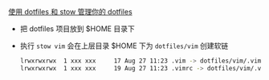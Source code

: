 
[使用 dotfiles 和 stow 管理你的 dotfiles](https://toutiao.io/posts/twdmpk/preview)

- 把 dotfiles 项目放到 $HOME 目录下

- 执行 `stow vim` 会在上层目录 $HOME 下为 `dotfiles/vim` 创建软链

    ```sh
    lrwxrwxrwx  1 xxx xxx     17 Aug 27 11:23 .vim -> dotfiles/vim/.vim
    lrwxrwxrwx  1 xxx xxx     19 Aug 27 11:23 .vimrc -> dotfiles/vim/.vimrc
    ```

